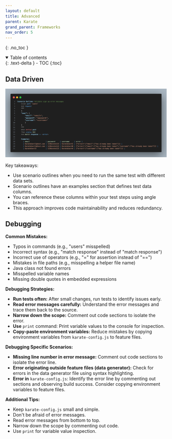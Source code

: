 ```yaml
---
layout: default
title: Advanced
parent: Karate
grand_parent: Frameworks
nav_order: 5
---
```


{: .no_toc }

<details open markdown="block">
  <summary>
    Table of contents
  </summary>
  {: .text-delta }
- TOC
{:toc}
</details>

## Data Driven

![](/assets/images/data-driven.png)

Key takeaways:

- Use scenario outlines when you need to run the same test with different data sets.
- Scenario outlines have an examples section that defines test data columns.
- You can reference these columns within your test steps using angle braces.
- This approach improves code maintainability and reduces redundancy.

## Debugging

**Common Mistakes:**

- Typos in commands (e.g., "users" misspelled)
- Incorrect syntax (e.g., "match response" instead of "match response")
- Incorrect use of operators (e.g., "=" for assertion instead of "==")
- Mistakes in file paths (e.g., misspelling a helper file name)
- Java class not found errors
- Misspelled variable names
- Missing double quotes in embedded expressions

**Debugging Strategies:**

- **Run tests often:** After small changes, run tests to identify issues early.
- **Read error messages carefully:** Understand the error messages and trace them back to the source.
- **Narrow down the scope:** Comment out code sections to isolate the error.
- **Use** `print` command: Print variable values to the console for inspection.
- **Copy-paste environment variables:** Reduce mistakes by copying environment variables from `karate-config.js` to feature files.

**Debugging Specific Scenarios:**

- **Missing line number in error message:** Comment out code sections to isolate the error line.
- **Error originating outside feature files (data generator):** Check for errors in the data generator file using syntax highlighting.
- **Error in** `karate-config.js`: Identify the error line by commenting out sections and observing build success. Consider copying environment variables to feature files.

**Additional Tips:**

- Keep `karate-config.js` small and simple.
- Don't be afraid of error messages.
- Read error messages from bottom to top.
- Narrow down the scope by commenting out code.
- Use `print` for variable value inspection.